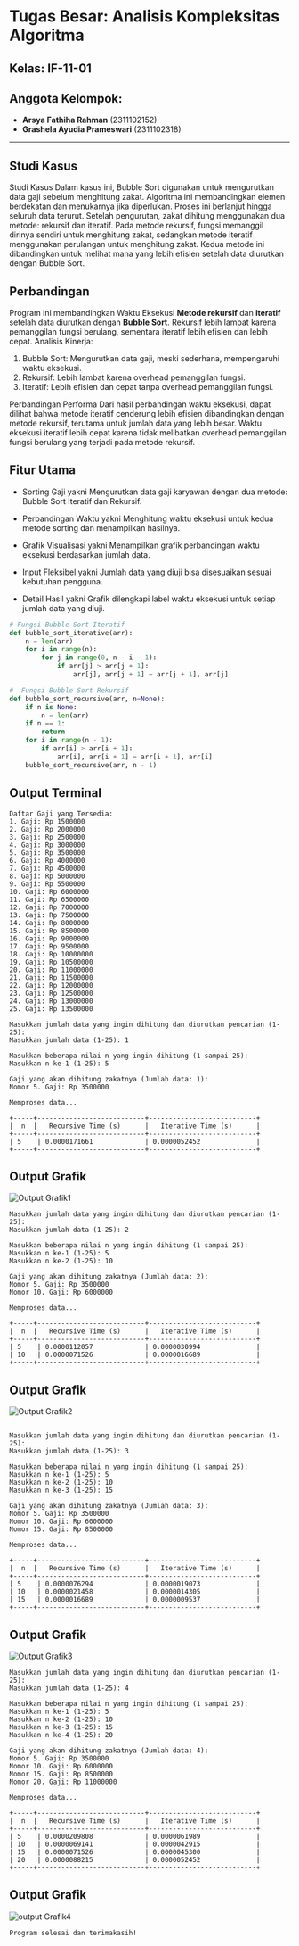 
# Tugas Besar: Analisis Kompleksitas Algoritma

## Kelas: IF-11-01

## Anggota Kelompok:
- **Arsya Fathiha Rahman** (2311102152)
- **Grashela Ayudia Prameswari** (2311102318)

---

## Studi Kasus
Studi Kasus Dalam kasus ini, Bubble Sort digunakan untuk mengurutkan data gaji sebelum menghitung zakat. Algoritma ini membandingkan elemen berdekatan dan menukarnya jika diperlukan. Proses ini berlanjut hingga seluruh data terurut. Setelah pengurutan, zakat dihitung menggunakan dua metode: rekursif dan iteratif. Pada metode rekursif, fungsi memanggil dirinya sendiri untuk menghitung zakat, sedangkan metode iteratif menggunakan perulangan untuk menghitung zakat. Kedua metode ini dibandingkan untuk melihat mana yang lebih efisien setelah data diurutkan dengan Bubble Sort.



## Perbandingan 

Program ini membandingkan Waktu Eksekusi **Metode rekursif** dan **iteratif** setelah data diurutkan dengan **Bubble Sort**. Rekursif lebih lambat karena pemanggilan fungsi berulang, sementara iteratif lebih efisien dan lebih cepat. 
Analisis Kinerja: 
1. Bubble Sort: Mengurutkan data gaji, meski sederhana, mempengaruhi waktu eksekusi. 
2. Rekursif: Lebih lambat karena overhead pemanggilan fungsi. 
3. Iteratif: Lebih efisien dan cepat tanpa overhead pemanggilan fungsi.

Perbandingan Performa Dari hasil perbandingan waktu eksekusi, dapat dilihat bahwa metode iteratif cenderung lebih efisien dibandingkan dengan metode rekursif, terutama untuk jumlah data yang lebih besar. Waktu eksekusi iteratif lebih cepat karena tidak melibatkan overhead pemanggilan fungsi berulang yang terjadi pada metode rekursif.

## Fitur Utama
- Sorting Gaji yakni Mengurutkan data gaji karyawan dengan dua metode: Bubble Sort Iteratif dan Rekursif.

- Perbandingan Waktu yakni Menghitung waktu eksekusi untuk kedua metode sorting dan menampilkan hasilnya.

- Grafik Visualisasi yakni Menampilkan grafik perbandingan waktu eksekusi berdasarkan jumlah data.

- Input Fleksibel yakni Jumlah data yang diuji bisa disesuaikan sesuai kebutuhan pengguna.

- Detail Hasil yakni Grafik dilengkapi label waktu eksekusi untuk setiap jumlah data yang diuji.

```python
# Fungsi Bubble Sort Iteratif
def bubble_sort_iterative(arr):
    n = len(arr)
    for i in range(n):
        for j in range(0, n - i - 1):
            if arr[j] > arr[j + 1]:
                arr[j], arr[j + 1] = arr[j + 1], arr[j]

#  Fungsi Bubble Sort Rekursif
def bubble_sort_recursive(arr, n=None):
    if n is None:
        n = len(arr)
    if n == 1:
        return
    for i in range(n - 1):
        if arr[i] > arr[i + 1]:
            arr[i], arr[i + 1] = arr[i + 1], arr[i]
    bubble_sort_recursive(arr, n - 1)
```

## Output Terminal

```plaintext
Daftar Gaji yang Tersedia:
1. Gaji: Rp 1500000
2. Gaji: Rp 2000000
3. Gaji: Rp 2500000
4. Gaji: Rp 3000000
5. Gaji: Rp 3500000
6. Gaji: Rp 4000000
7. Gaji: Rp 4500000
8. Gaji: Rp 5000000
9. Gaji: Rp 5500000
10. Gaji: Rp 6000000
11. Gaji: Rp 6500000
12. Gaji: Rp 7000000
13. Gaji: Rp 7500000
14. Gaji: Rp 8000000
15. Gaji: Rp 8500000
16. Gaji: Rp 9000000
17. Gaji: Rp 9500000
18. Gaji: Rp 10000000
19. Gaji: Rp 10500000
20. Gaji: Rp 11000000
21. Gaji: Rp 11500000
22. Gaji: Rp 12000000
23. Gaji: Rp 12500000
24. Gaji: Rp 13000000
25. Gaji: Rp 13500000

Masukkan jumlah data yang ingin dihitung dan diurutkan pencarian (1-25):
Masukkan jumlah data (1-25): 1

Masukkan beberapa nilai n yang ingin dihitung (1 sampai 25):
Masukkan n ke-1 (1-25): 5

Gaji yang akan dihitung zakatnya (Jumlah data: 1):
Nomor 5. Gaji: Rp 3500000

Memproses data...

+-----+---------------------------+---------------------------+
|  n  |   Recursive Time (s)      |   Iterative Time (s)      |
+-----+---------------------------+---------------------------+
| 5    | 0.0000171661             | 0.0000052452              |
+-----+---------------------------+---------------------------+

```
## Output Grafik
![Output Grafik1](https://github.com/arsyafarahman123/Tugas-Besar-Program-Zakat-Penghasilan_IF-11-01_Analisis-Kompleksitas-Algoritma/blob/main/grafik1.png)

```plaintext
Masukkan jumlah data yang ingin dihitung dan diurutkan pencarian (1-25):
Masukkan jumlah data (1-25): 2

Masukkan beberapa nilai n yang ingin dihitung (1 sampai 25):
Masukkan n ke-1 (1-25): 5
Masukkan n ke-2 (1-25): 10

Gaji yang akan dihitung zakatnya (Jumlah data: 2):
Nomor 5. Gaji: Rp 3500000
Nomor 10. Gaji: Rp 6000000

Memproses data...

+-----+---------------------------+---------------------------+
|  n  |   Recursive Time (s)      |   Iterative Time (s)      |
+-----+---------------------------+---------------------------+
| 5    | 0.0000112057             | 0.0000030994              |
| 10   | 0.0000071526             | 0.0000016689              |
+-----+---------------------------+---------------------------+

```
## Output Grafik
![Output Grafik2](https://github.com/arsyafarahman123/Tugas-Besar-Program-Zakat-Penghasilan_IF-11-01_Analisis-Kompleksitas-Algoritma/blob/main/grafik2.png)

```plaintext

Masukkan jumlah data yang ingin dihitung dan diurutkan pencarian (1-25):
Masukkan jumlah data (1-25): 3

Masukkan beberapa nilai n yang ingin dihitung (1 sampai 25):
Masukkan n ke-1 (1-25): 5
Masukkan n ke-2 (1-25): 10
Masukkan n ke-3 (1-25): 15

Gaji yang akan dihitung zakatnya (Jumlah data: 3):
Nomor 5. Gaji: Rp 3500000
Nomor 10. Gaji: Rp 6000000
Nomor 15. Gaji: Rp 8500000

Memproses data...

+-----+---------------------------+---------------------------+
|  n  |   Recursive Time (s)      |   Iterative Time (s)      |
+-----+---------------------------+---------------------------+
| 5    | 0.0000076294             | 0.0000019073              |
| 10   | 0.0000021458             | 0.0000014305              |
| 15   | 0.0000016689             | 0.0000009537              |
+-----+---------------------------+---------------------------+
```
## Output Grafik
![Output Grafik3](https://github.com/arsyafarahman123/Tugas-Besar-Program-Zakat-Penghasilan_IF-11-01_Analisis-Kompleksitas-Algoritma/blob/main/grafik3.png)

```plaintext
Masukkan jumlah data yang ingin dihitung dan diurutkan pencarian (1-25):
Masukkan jumlah data (1-25): 4

Masukkan beberapa nilai n yang ingin dihitung (1 sampai 25):
Masukkan n ke-1 (1-25): 5
Masukkan n ke-2 (1-25): 10
Masukkan n ke-3 (1-25): 15
Masukkan n ke-4 (1-25): 20

Gaji yang akan dihitung zakatnya (Jumlah data: 4):
Nomor 5. Gaji: Rp 3500000
Nomor 10. Gaji: Rp 6000000
Nomor 15. Gaji: Rp 8500000
Nomor 20. Gaji: Rp 11000000

Memproses data...

+-----+---------------------------+---------------------------+
|  n  |   Recursive Time (s)      |   Iterative Time (s)      |
+-----+---------------------------+---------------------------+
| 5    | 0.0000209808             | 0.0000061989              |
| 10   | 0.0000069141             | 0.0000042915              |
| 15   | 0.0000071526             | 0.0000045300              |
| 20   | 0.0000088215             | 0.0000052452              |
+-----+---------------------------+---------------------------+
```
## Output Grafik
![output Grafik4](https://github.com/arsyafarahman123/Tugas-Besar-Program-Zakat-Penghasilan_IF-11-01_Analisis-Kompleksitas-Algoritma/blob/main/grafik4.png)



```plaintext
Program selesai dan terimakasih!
```


